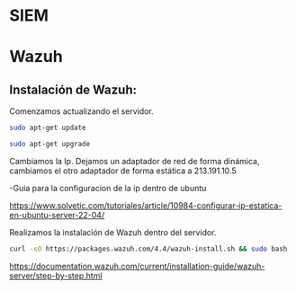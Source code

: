 # SIEM

# Wazuh
## Instalación de Wazuh:
Comenzamos actualizando el servidor.
```bash
sudo apt-get update
```
```bash
sudo apt-get upgrade
```
Cambiamos la Ip. Dejamos un adaptador de red de forma dinámica, cambiamos el otro adaptador de forma estática a 213.191.10.5

-Guia para la configuracion de la ip dentro de ubuntu

https://www.solvetic.com/tutoriales/article/10984-configurar-ip-estatica-en-ubuntu-server-22-04/


Realizamos la instalación de Wazuh dentro del servidor.
```bash
curl -sO https://packages.wazuh.com/4.4/wazuh-install.sh && sudo bash ./wazuh-install.sh -a
```




https://documentation.wazuh.com/current/installation-guide/wazuh-server/step-by-step.html